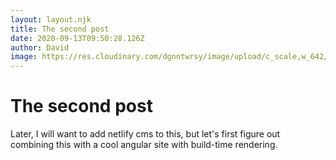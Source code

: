 ```yaml
---
layout: layout.njk
title: The second post
date: 2020-09-13T09:50:28.126Z
author: David
image: https://res.cloudinary.com/dgnntwrsy/image/upload/c_scale,w_642/v1599990683/flavio-gasperini-GjKPTkhni6Y-unsplash_kgdiht.jpg
---
```


# The second post

Later, I will want to add netlify cms to this, but let's first figure out combining this with a cool angular site
with build-time rendering.